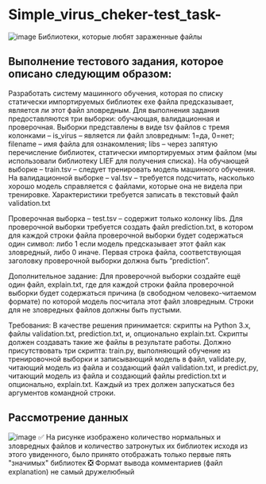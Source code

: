 # Simple_virus_cheker-test_task-
![image](https://user-images.githubusercontent.com/34346831/134436939-82398649-4b6d-4202-9d21-a760041e61cc.png)
Библиотеки, которые любят зараженные файлы 

## Выполнение тестового задания, которое описано следующим образом:
Разработать систему машинного обучения, которая по списку статически импортируемых библиотек exe файла предсказывает, является ли этот файл зловредным.
Для выполнения задания предоставляются три выборки: обучающая, валидационная и проверочная. Выборки представлены в виде tsv файлов с тремя колонками – is_virus – является ли файл зловредным: 1=да, 0=нет; filename – имя файла для ознакомления; libs – через запятую перечисление библиотек, статически импортируемых этим файлом (мы использовали библиотеку LIEF для получения списка).
На обучающей выборке – train.tsv – следует тренировать модель машинного обучения.
На валидационной выборке – val.tsv – требуется подсчитать, насколько хорошо модель справляется с файлами, которые она не видела при тренировке. Характеристики требуется записать в текстовый файл validation.txt

Проверочная выборка – test.tsv – содержит только колонку libs. Для проверочной выборки требуется создать файл prediction.txt, в котором для каждой строки файла проверочной выборки будет содержаться один символ: либо 1 если модель предсказывает этот файл как зловредный, либо 0 иначе. Первая строка файла, соответствующая заголовку проверочной выборки должна быть “prediction”.

Дополнительное задание:
Для проверочной выборки создайте ещё один файл, explain.txt, где для каждой строки файла проверочной выборки будет содержаться причина (в свободном человеко-читаемом формате) по которой модель посчитала этот файл зловредным. Строки для не зловредных файлов должны быть пустыми.

Требования:
В качестве решения принимается: скрипты на Python 3.x, файлы validation.txt, prediction.txt, и, опционально explain.txt. Скрипты должен создавать такие же файлы в результате работы.
Должно присутствовать три скрипта: train.py, выполняющий обучение из тренировочной выборки и записывающий модель в файл, validate.py, читающий модель из файла и создающий файл validation.txt, и predict.py, читающий модель из файла и создающий файлы prediction.txt и опционально, explain.txt. Каждый из трех должен запускаться без аргументов командной строки.

## Рассмотрение данных

![image](https://user-images.githubusercontent.com/34346831/134436660-12e7bdc7-6519-4efc-b122-749f8888fe58.png)
✅ На рисунке изображено количество нормальных и зловредных файлов и количество затронутых их библиотек исходя из этого увиденного, было принято отображать только первые пять "значимых" библиотек
❎ Формат вывода комментариев (файл explanation) не самый дружелюбный
